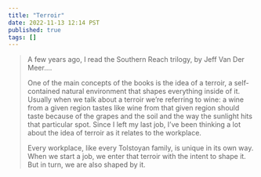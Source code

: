 ```yaml
---
title: "Terroir"
date: 2022-11-13 12:14 PST
published: true
tags: []
---
```




<blockquote markdown="1">

A few years ago, I read the Southern Reach trilogy, by Jeff Van Der Meer....

One of the main concepts of the books is the idea of a terroir, a self-contained natural environment that shapes everything inside of it. Usually when we talk about a terroir we’re referring to wine: a wine from a given region tastes like wine from that given region should taste because of the grapes and the soil and the way the sunlight hits that particular spot. Since I left my last  job, I’ve been thinking a lot about the idea of terroir as it relates to the workplace. 

Every workplace, like every Tolstoyan family,  is unique in its own way.  When we start a job, we enter that terroir with the intent to shape it. But in turn, we are also shaped by it.

</blockquote>

